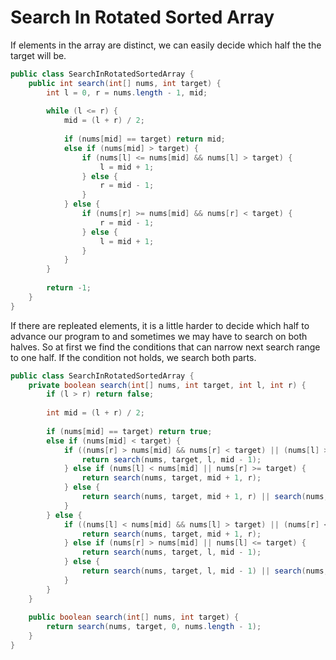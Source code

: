 # Search In Rotated Sorted Array

If elements in the array are distinct, we can easily decide which half the the target will be.

```java
public class SearchInRotatedSortedArray {
    public int search(int[] nums, int target) {
        int l = 0, r = nums.length - 1, mid;
        
        while (l <= r) {
            mid = (l + r) / 2;
            
            if (nums[mid] == target) return mid;
            else if (nums[mid] > target) {
                if (nums[l] <= nums[mid] && nums[l] > target) {
                    l = mid + 1;
                } else {
                    r = mid - 1;
                }
            } else {
                if (nums[r] >= nums[mid] && nums[r] < target) {
                    r = mid - 1;
                } else {
                    l = mid + 1;
                }
            }
        }
        
        return -1;
    }
}
```

If there are repleated elements, it is a little harder to decide which half to advance our program to
and sometimes we may have to search on both halves. So at first we find the conditions that can narrow
next search range to one half. If the condition not holds, we search both parts.

```java
public class SearchInRotatedSortedArray {
    private boolean search(int[] nums, int target, int l, int r) {
        if (l > r) return false;
        
        int mid = (l + r) / 2;
        
        if (nums[mid] == target) return true;
        else if (nums[mid] < target) {
            if ((nums[r] > nums[mid] && nums[r] < target) || (nums[l] > nums[mid] && nums[l] <= target)) {
                return search(nums, target, l, mid - 1);
            } else if (nums[l] < nums[mid] || nums[r] >= target) {
                return search(nums, target, mid + 1, r);
            } else {
                return search(nums, target, mid + 1, r) || search(nums, target, l, mid - 1);
            }
        } else {
            if ((nums[l] < nums[mid] && nums[l] > target) || (nums[r] < nums[mid] && nums[r] >= target)) {
                return search(nums, target, mid + 1, r);
            } else if (nums[r] > nums[mid] || nums[l] <= target) {
                return search(nums, target, l, mid - 1);
            } else {
                return search(nums, target, l, mid - 1) || search(nums, target, mid + 1, r);
            }
        }
    }
    
    public boolean search(int[] nums, int target) {
        return search(nums, target, 0, nums.length - 1);
    }
}
```
